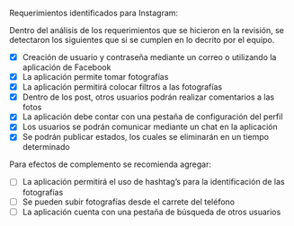 Requerimientos identificados para Instagram:

Dentro del análisis de los requerimientos que se hicieron en la revisión, se detectaron los siguientes que si se cumplen en lo decrito por el equipo.

- [x] Creación de usuario y contraseña mediante un correo o utilizando la aplicación de Facebook
- [x] La aplicación permite tomar fotografías
- [x] La aplicación permitirá colocar filtros a las fotografías
- [x] Dentro de los post, otros usuarios podrán realizar comentarios a las fotos
- [x] La aplicación debe contar con una pestaña de configuración del perfil
- [x] Los usuarios se podrán comunicar mediante un chat en la aplicación
- [x] Se podrán publicar estados, los cuales se eliminarán en un tiempo determinado

Para efectos de complemento se recomienda agregar:
- [ ]  La aplicación permitirá el uso de hashtag’s para la identificación de las fotografías
- [ ] Se pueden subir fotografías desde el carrete del teléfono
- [ ] La aplicación cuenta con una pestaña de búsqueda de otros usuarios
